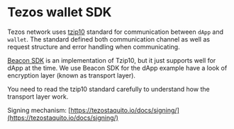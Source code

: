 # Tezos wallet SDK

Tezos network uses [tzip10](https://gitlab.com/tezos/tzip/-/blob/master/proposals/tzip-10/tzip-10.md) standard for communication between `dApp` and `wallet`. The standard defined both communication channel as well as request structure and error handling when communicating.

[Beacon SDK](https://github.com/airgap-it/beacon-sdk) is an implementation of Tzip10, but it just supports well for dApp at the time. We use Beacon SDK for the dApp example have a look of encryption layer (known as transport layer).

You need to read the tzip10 standard carefully to understand how the transport layer work.

Signing mechanism: [https://tezostaquito.io/docs/signing/](https://tezostaquito.io/docs/signing/)

